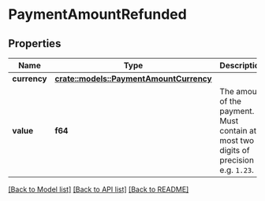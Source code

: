 # PaymentAmountRefunded

## Properties

Name | Type | Description | Notes
------------ | ------------- | ------------- | -------------
**currency** | [**crate::models::PaymentAmountCurrency**](PaymentAmountCurrency.md) |  | 
**value** | **f64** | The amount of the payment. Must contain at most two digits of precision e.g. `1.23`. | 

[[Back to Model list]](../README.md#documentation-for-models) [[Back to API list]](../README.md#documentation-for-api-endpoints) [[Back to README]](../README.md)


